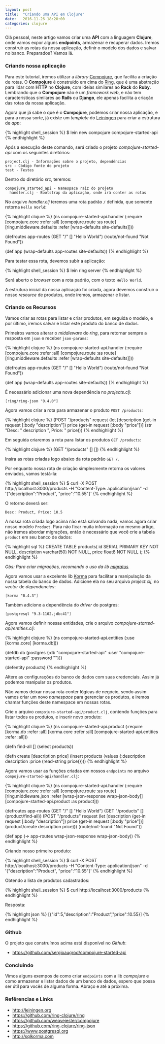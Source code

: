 ```yaml
---
layout: post
title:  "Criando uma API em Clojure"
date:   2016-11-26 18:28:00
categories: clojure
---
```


Olá pessoal, neste artigo vamos criar uma **API** com a linguagem **Clojure**, onde vamos expor alguns **endpoints**, armazenar e recuperar dados. Iremos construir as rotas da nossa aplicação, definir o modelo dos dados e salvar no banco. Preparados? Vamos lá.

### Criando nossa aplicação

Para este tutorial, iremos utilizar a *library* [Compojure](https://github.com/weavejester/compojure), que facilita a criação de rotas. O **Compojure** é construído em cima do [Ring](https://github.com/ring-clojure/ring), que é uma abstração para lidar com **HTTP** no **Clojure**, com ideias similares ao **Rack** do **Ruby**. Lembrando que o **Compojure** não é um *framework* *web*, e não tem características similares ao **Rails** ou **Django**, ele apenas facilita a criação das rotas da nossa aplicação.

Agora que já sabe o que é o **Compojure**, podemos criar nossa aplicação, e para a nossa sorte, já existe um *template* do [Leiningen](https://github.com/technomancy/leiningen) para criar a estrutura de *app*:

{% highlight shell_session %}
$ lein new compojure compojure-started-api
{% endhighlight %}

Após a execução deste comando, será criado o projeto *compojure-started-api* com os seguintes diretórios:

```
project.clj - Informações sobre o projeto, dependências
src - Código fonte do projeto
test - Testes
```

Dentro do diretório *src*, teremos:

```
compojure_started_api - Namespace raiz do projeto
  handler.clj - Bootstrap da aplicação, onde irá conter as rotas
```

No arquivo *handler.clj* teremos uma rota padrão `/` definida, que somente retorna `Hello World`:

{% highlight clojure %}
(ns compojure-started-api.handler
  (:require [compojure.core :refer :all]
            [compojure.route :as route]
            [ring.middleware.defaults :refer [wrap-defaults site-defaults]]))

(defroutes app-routes
  (GET "/" [] "Hello World")
  (route/not-found "Not Found"))

(def app
  (wrap-defaults app-routes site-defaults))
{% endhighlight %}

Para testar essa rota, devemos subir a aplicação:

{% highlight shell_session %}
$ lein ring server
{% endhighlight %}

Será aberto o *browser* com a rota padrão, com o texto `Hello World`.

A estrutura inicial da nossa aplicação foi criada, agora devemos construir o nosso *resource* de produtos, onde iremos, armazenar e listar.

### Criando os Recursos

Vamos criar as rotas para listar e criar produtos, em seguida o modelo, e por último, iremos salvar e listar este produto do banco de dados.

Primeiros vamos alterar o *middleware* do *ring*, para retornar sempre a resposta em `json` e receber `json-params`:

{% highlight clojure %}
(ns compojure-started-api.handler
  (:require [compojure.core :refer :all]
            [compojure.route :as route]
            [ring.middleware.defaults :refer [wrap-defaults site-defaults]]))

(defroutes app-routes
  (GET "/" [] "Hello World")
  (route/not-found "Not Found"))

(def app
  (wrap-defaults app-routes site-defaults))
{% endhighlight %}

É necessário adicionar uma nova dependência no *projects.clj*:

```
[ring/ring-json "0.4.0"]
```

Agora vamos criar a rota para armazenar o produto `POST /products`:

{% highlight clojure %}
(POST "/products" request
      (let [description (get-in request [:body "description"])
            price (get-in request [:body "price"])]
        (str "Desc: " description ", Price: " price)))
{% endhighlight %}

Em seguida criaremos a rota para listar os produtos `GET /products`:

{% highlight clojure %}
(GET "/products" [] [])
{% endhighlight %}

Insira as rotas criadas logo abaixo da rota padrão `GET /`.

Por enquanto nossa rota de criação simplesmente retorna os valores enviados, vamos testá-la:

{% highlight shell_session %}
$ curl -X POST http://localhost:3000/products -H "Content-Type: application/json" -d '{"description":"Product", "price":"10.55"}'
{% endhighlight %}

O retorno deverá ser:

```
Desc: Product, Price: 10.5
```

A nossa rota criada logo acima não está salvando nada, vamos agora criar nosso modelo `Product`. Para não ficar muita informação no mesmo artigo, não iremos abordar migrações, então é necessário que você crie a tabela `product` em seu banco de dados:

{% highlight sql %}
CREATE TABLE products(
  id SERIAL PRIMARY KEY NOT NULL,
  description varchar(50) NOT NULL,
  price float8 NOT NULL
);
{% endhighlight %}

*Obs: Para criar migrações, recomendo o uso da lib [migratus](https://github.com/yogthos/migratus).*

Agora vamos usar a excelente lib [Korma](http://sqlkorma.com/) para facilitar a manipulação da nossa tabela do banco de dados. Adicione ela no seu arquivo *project.clj*, no *vector* de *dependencies*:

```
[korma "0.4.3"]
```

Também adicione a dependência do *driver* do postgres:

```
[postgresql "9.3-1102.jdbc41"]
```

Agora vamos definir nossas entidades, crie o arquivo *compojure-started-api/entities.clj*:

{% highlight clojure %}
(ns compojure-started-api.entities
  (:use [korma.core]
        [korma.db]))

(defdb db (postgres {:db "compojure-started-api"
                     :user "compojure-started-api"
                     :password ""}))

(defentity products)
{% endhighlight %}

Altere as configurações do banco de dados com suas credenciais. Assim já podemos manipular os produtos.

Não vamos deixar nossa rota conter lógicas de negócio, sendo assim vamos criar um novo *namespace* para gerenciar os produtos, e iremos chamar funções deste namespace em nossas rotas.

Crie o arquivo `compojure-started-api/product.clj`, contendo funções para listar todos os produtos, e inserir novo produto:

{% highlight clojure %}
(ns compojure-started-api.product
  (:require [korma.db :refer :all]
            [korma.core :refer :all]
            [compojure-started-api.entities :refer :all]))

(defn find-all
  []
  (select products))

(defn create
  [description price]
  (insert products
          (values {:description description :price (read-string price)})))
{% endhighlight %}

Agora vamos usar as funções criadas em nossos `endpoints` no arquivo `compojure-started-api/handler.clj`:

{% highlight clojure %}
(ns compojure-started-api.handler
  (:require [compojure.core :refer :all]
            [compojure.route :as route]
            [ring.middleware.json :refer [wrap-json-response wrap-json-body]]
            [compojure-started-api.product :as product]))

(defroutes app-routes
  (GET "/" [] "Hello World")
  (GET "/products" [] (product/find-all))
  (POST "/products" request
        (let [description (get-in request [:body "description"])
              price (get-in request [:body "price"])]
          (product/create description price)))
  (route/not-found "Not Found"))

(def app
  (-> app-routes
      wrap-json-response
      wrap-json-body))
{% endhighlight %}

Criando nosso primeiro produto:

{% highlight shell_session %}
$ curl -X POST http://localhost:3000/products -H "Content-Type: application/json" -d '{"description":"Product", "price":"10.55"}'
{% endhighlight %}

Obtendo a lista de produtos cadastrados:

{% highlight shell_session %}
$ curl http://localhost:3000/products
{% endhighlight %}

Resposta:

{% highlight json %}
[{"id":5,"description":"Product","price":10.55}]
{% endhighlight %}

### Github

O projeto que construímos acima está disponível no *Github*:

* <https://github.com/sergioaugrod/compojure-started-api>

### Concluindo

Vimos alguns exempos de como criar `endpoints` com a lib *compojure* e como armazenar e listar dados de um banco de dados, espero que possa ser útil para vocês de alguma forma. Abraço e até a próxima.

### Refêrencias e Links

* <http://leiningen.org>
* <https://github.com/ring-clojure/ring>
* <https://github.com/weavejester/compojure>
* <https://github.com/ring-clojure/ring-json>
* <https://www.postgresql.org>
* <http://sqlkorma.com>
